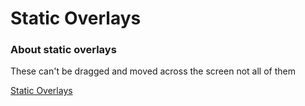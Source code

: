 # Static Overlays

### About static overlays
These can't be dragged and moved across the screen not all of them

[Static Overlays](https://mkbres.github.io/overlays/static/)
